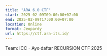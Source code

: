```yaml
---
title: "ARA 6.0 CTF"
start: 2025-02-09T09:00:00+07:00
end: 2025-02-09T17:00:00+07:00
location: Online
format: Jeopardy
url: https://ctf.ara-its.id/
---
```

Team: ICC - Ayo daftar RECURSION CTF 2025
